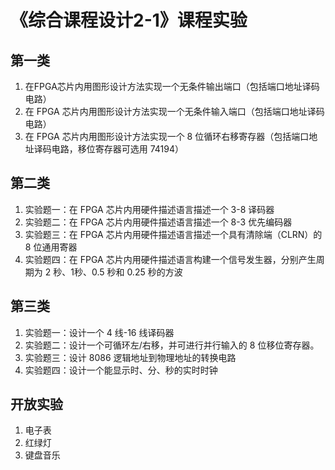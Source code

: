 # 《综合课程设计2-1》课程实验



## 第一类

1. 在FPGA芯片内用图形设计方法实现一个无条件输出端口（包括端口地址译码电路）
2. 在 FPGA 芯片内用图形设计方法实现一个无条件输入端口（包括端口地址译码电路）
3. 在 FPGA 芯片内用图形设计方法实现一个 8 位循环右移寄存器（包括端口地址译码电路，移位寄存器可选用 74194）


## 第二类
1. 实验题一：在 FPGA 芯片内用硬件描述语言描述一个 3-8 译码器
2. 实验题二：在 FPGA 芯片内用硬件描述语言描述一个 8-3 优先编码器
3. 实验题三：在 FPGA 芯片内用硬件描述语言描述一个具有清除端（CLRN）的 8 位通用寄器 
4. 实验题四：在 FPGA 芯片内用硬件描述语言构建一个信号发生器，分别产生周期为 2 秒、1秒、0.5 秒和 0.25 秒的方波 

## 第三类
1. 实验题一：设计一个 4 线-16 线译码器 
2. 实验题二：设计一个可循环左/右移，并可进行并行输入的 8 位移位寄存器。
2. 实验题三：设计 8086 逻辑地址到物理地址的转换电路 
2. 实验题四：设计一个能显示时、分、秒的实时时钟 

## 开放实验
1. 电子表
2. 红绿灯
3. 键盘音乐
